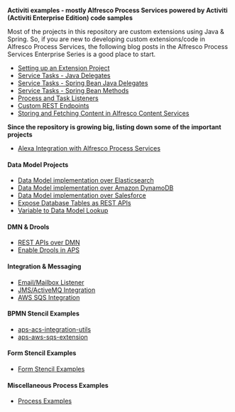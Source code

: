 **Activiti examples - mostly Alfresco Process Services powered by Activiti (Activiti Enterprise Edition) code samples**

Most of the projects in this repository are custom extensions using Java & Spring. So, if you are new to developing custom extensions/code in Alfresco Process Services, the following blog posts in the Alfresco Process Services Enterprise Series is a good place to start.
* [Setting up an Extension Project](https://community.alfresco.com/community/bpm/blog/2016/11/14/activiti-enterprise-developer-series-setting-up-an-extension-project)
* [Service Tasks - Java Delegates](https://community.alfresco.com/community/bpm/blog/2016/11/15/activiti-enterprise-developer-series-service-tasks-java-delegates)
* [Service Tasks - Spring Bean Java Delegates](https://community.alfresco.com/community/bpm/blog/2016/11/15/activiti-enterprise-developer-series-service-tasks-spring-bean-java-delegates)
* [Service Tasks - Spring Bean Methods](https://community.alfresco.com/community/bpm/blog/2016/11/15/activiti-enterprise-developer-series-service-tasks-spring-bean-methods)
* [Process and Task Listeners](https://community.alfresco.com/community/bpm/blog/2016/11/16/activiti-enterprise-developer-series-process-and-task-listeners)
* [Custom REST Endpoints](https://community.alfresco.com/community/bpm/blog/2016/11/18/activiti-enterprise-developer-series-custom-rest-endpoints)
* [Storing and Fetching Content in Alfresco Content Services](https://community.alfresco.com/community/bpm/blog/2016/12/01/activiti-enterprise-developer-series-storing-and-fetching-content-in-alfresco-ecm)

**Since the repository is growing big, listing down some of the important projects**

* [Alexa Integration with Alfresco Process Services](https://github.com/cijujoseph/activiti-examples/tree/master/activiti-alexa-demo)

#### Data Model Projects
* [Data Model implementation over Elasticsearch](https://github.com/cijujoseph/activiti-examples/tree/master/activiti-custom-data-model-sample)
* [Data Model implementation over Amazon DynamoDB](https://github.com/cijujoseph/activiti-examples/tree/master/aps-dynamodb-data-model)
* [Data Model implementation over Salesforce](https://github.com/cijujoseph/activiti-examples/tree/master/aps-salesforce-data-model)
* [Expose Database Tables as REST APIs](https://github.com/cijujoseph/activiti-examples/tree/master/aps-database-datamodel-rest-extension)
* [Variable to Data Model Lookup](https://github.com/cijujoseph/activiti-examples/tree/master/aps-variable-datamodel-mapping-utility)

#### DMN & Drools
* [REST APIs over DMN](https://github.com/cijujoseph/activiti-examples/tree/master/activiti-dmn-extension)
* [Enable Drools in APS](https://github.com/cijujoseph/activiti-examples/tree/master/aps-enable-drools)

#### Integration & Messaging
* [Email/Mailbox Listener](https://github.com/cijujoseph/activiti-examples/tree/master/aps-email-listener-extension)
* [JMS/ActiveMQ Integration](https://github.com/cijujoseph/activiti-examples/tree/master/aps-activemq-extension)
* [AWS SQS Integration](https://github.com/cijujoseph/activiti-examples/tree/master/aps-aws-sqs-extension)

#### BPMN Stencil Examples
* [aps-acs-integration-utils](https://github.com/cijujoseph/activiti-examples/tree/master/aps-acs-integration-utils)
* [aps-aws-sqs-extension](https://github.com/cijujoseph/activiti-examples/tree/master/aps-aws-sqs-extension)

#### Form Stencil Examples
* [Form Stencil Examples](https://github.com/cijujoseph/activiti-examples/tree/master/stencil-samples)

#### Miscellaneous Process Examples
* [Process Examples](https://github.com/cijujoseph/activiti-examples/tree/master/process-samples)
